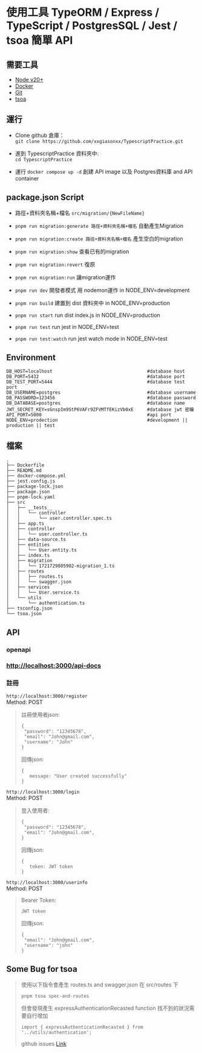 # 使用工具 TypeORM / Express / TypeScript / PostgresSQL / Jest / tsoa 簡單 API

## 需要工具

- [Node v20+](https://nodejs.org/)
- [Docker](https://www.docker.com/)
- [Git](https://git-scm.com/)
- [tsoa](https://tsoa-community.github.io/docs/)

## 運行

- Clone github 倉庫：\
`git clone https://github.com/xxgiasonxx/TypescriptPractice.git`

- 進到 TypescriptPractice 資料夾中: \
`cd TypescriptPractice`

- 運行 `docker compose up -d` 創建 API image 以及 Postgres資料庫 and API container

## package.json Script

- 路徑+資料夾名稱+檔名 `src/migration/{NewFileName}`

- `pnpm run migration:generate 路徑+資料夾名稱+檔名` 自動產生Migration

- `pnpm run migration:create 路徑+資料夾名稱+檔名` 產生空白的migration

- `pnpm run migration:show` 查看已有的migration

- `pnpm run migration:revert` 復原

- `pnpm run migration:run` 讓migration運作

- `pnpm run dev` 開發者模式 用 nodemon運作 in NODE_ENV=development

- `pnpm run build` 建置到 dist 資料夾中 in NODE_ENV=production

- `pnpm run start` run dist index.js in NODE_ENV=production

- `pnpm run test` run jest in NODE_ENV=test

- `pnpm run test:watch` run jest watch mode in NODE_ENV=test

## Environment

```
DB_HOST=localhost                                   #database host
DB_PORT=5432                                        #database port
DB_TEST_PORT=5444                                   #database test port
DB_USERNAME=postgres                                #database username
DB_PASSWORD=123456                                  #database password
DB_DATABASE=postgres                                #database name
JWT_SECRET_KEY=sGnspIm9StP6VAFr9ZFVMTfEKizVb0xE     #database jwt 密鑰
API_PORT=5000                                       #api port
NODE_ENV=prodection                                 #development || production || test
```

## 檔案

```
.
├── Dockerfile
├── README.md
├── docker-compose.yml
├── jest.config.js
├── package-lock.json
├── package.json
├── pnpm-lock.yaml
├── src
│   ├── __tests__
│   │   └── controller
│   │       └── user.controller.spec.ts
│   ├── app.ts
│   ├── controller
│   │   └── user.controller.ts
│   ├── data-source.ts
│   ├── entities
│   │   └── User.entity.ts
│   ├── index.ts
│   ├── migration
│   │   └── 1721729805902-migration_1.ts
│   ├── routes
│   │   ├── routes.ts
│   │   └── swagger.json
│   ├── services
│   │   └── User.service.ts
│   └── utils
│       └── authentication.ts
├── tsconfig.json
└── tsoa.json
```

## API

### openapi

### <http://localhost:3000/api-docs>

### 註冊

`http://localhost:3000/register`\
Method: POST
>註冊使用者json:
>
>```
>{
>  "password": "12345678",
>  "email": "John@gmail.com",
>  "username": "John"
>}
>```
>
>回傳json:
>
>```
>{
>    message: "User created successfully"
>}
>```

`http://localhost:3000/login`\
Method: POST
>登入使用者:
>
>```
>{
>  "password": "12345678",
>  "email": "John@gmail.com",
>}
>```
>
>回傳json:
>
>```
>{
>    token: JWT token
>}
>```

`http://localhost:3000/userinfo`\
Method: POST
>Bearer Token:
>
>```
>JWT token
>```
>
>回傳json:
>
>```
>{
>  "email": "John@gmail.com",
>  "username": "john"
>}
>```

## Some Bug for tsoa
>
>使用以下指令會產生 routes.ts and swagger.json 在 src/routes 下
>
>```
> pnpm tsoa spec-and-routes
>```
>
> 但會發現產生 expressAuthenticationRecasted function 找不到的狀況需要自行增加
>
>```
> import { expressAuthenticationRecasted } from '../utils/authentication';
>```
>
> github issues
> [Link](https://github.com/lukeautry/tsoa/issues/1624)
